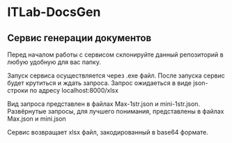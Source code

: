 # ITLab-DocsGen
## Сервис генерации документов

Перед началом работы с сервисом склонируйте данный репозиторий в любую удобную для вас папку.

Запуск сервиса осуществляется через .exe файл. Поcле запуска сервис будет крутиться и ждать запроса.
Запрос ожидаеться в виде json-строки по адресу localhost:8000/xlsx

Вид запроса представлен в файлах Max-1str.json и mini-1str.json. Развёрнутые запросы, для лучшего понимания, представлены в файлах Max.json и mini.json

Сервис возвращает xlsx файл, закодированный в base64 формате.
